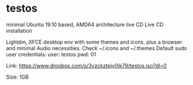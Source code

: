 # testos
minimal Ubuntu 19.10 based, AMD64 architecture live CD 
Live CD installation

Lightdm, XFCE desktop env with some themes and icons.
plus a browser and minimal Audio necessities. 
Check ~/.icons and ~/.themes
Default sudo user credentials:
user: testos
pwd: 01

Link: 
https://www.dropbox.com/s/3yzckztpjy0jk79/testos.iso?dl=0

Size: 1GB
